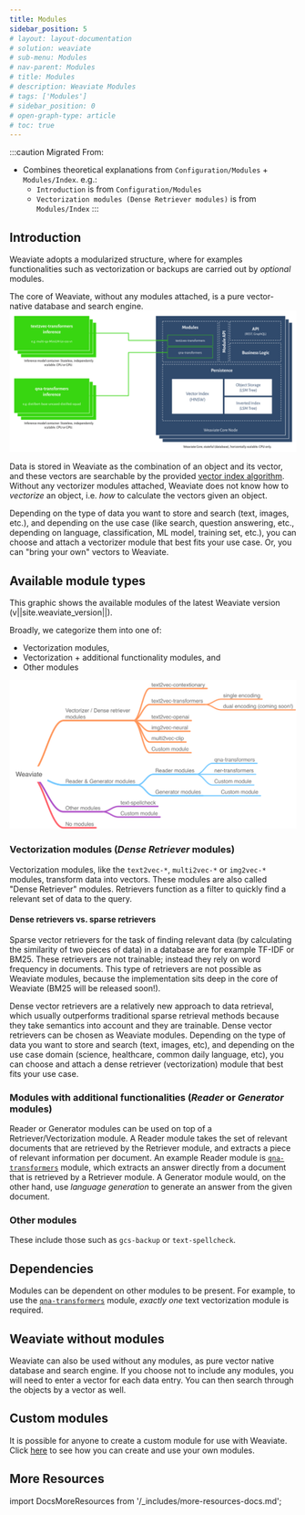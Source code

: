 ```yaml
---
title: Modules
sidebar_position: 5
# layout: layout-documentation
# solution: weaviate
# sub-menu: Modules
# nav-parent: Modules
# title: Modules
# description: Weaviate Modules
# tags: ['Modules']
# sidebar_position: 0
# open-graph-type: article
# toc: true
---
```

<badges/>

:::caution Migrated From:
- Combines theoretical explanations from `Configuration/Modules` + `Modules/Index`. e.g.:
  - `Introduction` is from `Configuration/Modules`
  - `Vectorization modules (Dense Retriever modules)` is from `Modules/Index`
:::

## Introduction

Weaviate adopts a modularized structure, where for examples functionalities such as vectorization or backups are carried out by *optional* modules.

The core of Weaviate, without any modules attached, is a pure vector-native database and search engine. 
[![Weaviate modules introduction](./img/weaviate-module-diagram.svg "Weaviate Module Diagram")](./img/weaviate-module-diagram.svg)

Data is stored in Weaviate as the combination of an object and its vector, and these vectors are searchable by the provided [vector index algorithm](../architecture/vector-index-plugins.md). Without any vectorizer modules attached, Weaviate does not know how to *vectorize* an object, i.e. *how* to calculate the vectors given an object. 

Depending on the type of data you want to store and search (text, images, etc.), and depending on the use case (like search, question answering, etc., depending on language, classification, ML model, training set, etc.), you can choose and attach a vectorizer module that best fits your use case. Or, you can "bring your own" vectors to Weaviate. 

## Available module types

This graphic shows the available modules of the latest Weaviate version (v||site.weaviate_version||). 

Broadly, we categorize them into one of:
- Vectorization modules,
- Vectorization + additional functionality modules, and 
- Other modules

![Weaviate module ecosystem](./img/weaviate-modules.png "Weaviate module ecosystem")

### Vectorization modules (*Dense Retriever* modules)

Vectorization modules, like the `text2vec-*`, `multi2vec-*` or `img2vec-*` modules, transform data into vectors. These modules are also called "Dense Retriever" modules. Retrievers function as a filter to quickly find a relevant set of data to the query.

#### Dense retrievers vs. sparse retrievers
Sparse vector retrievers for the task of finding relevant data (by calculating the similarity of two pieces of data) in a database are for example TF-IDF or BM25. These retrievers are not trainable; instead they rely on word frequency in documents. This type of retrievers are not possible as Weaviate modules, because the implementation sits deep in the core of Weaviate (BM25 will be released soon!).

Dense vector retrievers are a relatively new approach to data retrieval, which usually outperforms traditional sparse retrieval methods because they take semantics into account and they are trainable. Dense vector retrievers can be chosen as Weaviate modules. Depending on the type of data you want to store and search (text, images, etc), and depending on the use case domain (science, healthcare, common daily language, etc), you can choose and attach a dense retriever (vectorization) module that best fits your use case.

### Modules with additional functionalities (*Reader* or *Generator* modules)

Reader or Generator modules can be used on top of a Retriever/Vectorization module. A Reader module takes the set of relevant documents that are retrieved by the Retriever module, and extracts a piece of relevant information per document. An example Reader module is [`qna-transformers`](../modules/reader-generator-modules/qna-transformers.md) module, which extracts an answer directly from a document that is retrieved by a Retriever module. A Generator module would, on the other hand, use *language generation* to generate an answer from the given document. 

### Other modules

These include those such as `gcs-backup` or `text-spellcheck`.

## Dependencies

Modules can be dependent on other modules to be present. For example, to use the [`qna-transformers`](../modules/reader-generator-modules/qna-transformers.md) module, *exactly one* text vectorization module is required.

## Weaviate without modules

Weaviate can also be used without any modules, as pure vector native database and search engine. If you choose not to include any modules, you will need to enter a vector for each data entry. You can then search through the objects by a vector as well. 

## Custom modules

It is possible for anyone to create a custom module for use with Weaviate. Click [here](../modules/other-modules/custom-modules.md) to see how you can create and use your own modules.

## More Resources

import DocsMoreResources from '/_includes/more-resources-docs.md';

<DocsMoreResources />
